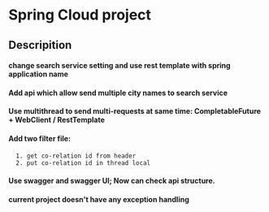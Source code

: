 # Spring Cloud project
## Descripition
#### change search service setting and use rest template with spring application name
#### Add api which allow send multiple city names to search service 
#### Use multithread to send multi-requests at same time: CompletableFuture + WebClient / RestTemplate
#### Add two filter file:
      1. get co-relation id from header
      2. put co-relation id in thread local
       
#### Use swagger and swagger UI; Now can check api structure.
#### current project doesn't have any exception handling

